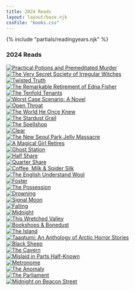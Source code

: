 ```yaml
---
title: 2024 Reads
layout: layout/base.njk
cssFile: "books.css"
---
```


{% include "partials/readingyears.njk" %}



<div class="textbox">
<h3>2024 Reads</h3>
    <div style=overflow:hidden; word-wrap:break-word;>

  <div class="gr_grid_book_container"><a title="Practical Potions and Premeditated Murder (Practical Potions, #1)" rel="nofollow" href="https://www.goodreads.com/book/show/199331074-practical-potions-and-premeditated-murder"><img alt="Practical Potions and Premeditated Murder" border="0" src="https://i.gr-assets.com/images/S/compressed.photo.goodreads.com/books/1696860129l/199331074._SX98_.jpg" /></a></div>

  <div class="gr_grid_book_container"><a title="The Very Secret Society of Irregular Witches" rel="nofollow" href="https://www.goodreads.com/book/show/60194691-the-very-secret-society-of-irregular-witches"><img alt="The Very Secret Society of Irregular Witches" border="0" src="https://i.gr-assets.com/images/S/compressed.photo.goodreads.com/books/1643085477l/60194691._SX98_.jpg" /></a></div>

  <div class="gr_grid_book_container"><a title="Twisted Truth (An Amy Rush Suspense Thriller—Book 1)" rel="nofollow" href="https://www.goodreads.com/book/show/205162972-twisted-truth"><img alt="Twisted Truth" border="0" src="https://i.gr-assets.com/images/S/compressed.photo.goodreads.com/books/1704906072l/205162972._SX98_.jpg" /></a></div>

  <div class="gr_grid_book_container"><a title="The Remarkable Retirement of Edna Fisher" rel="nofollow" href="https://www.goodreads.com/book/show/61175640-the-remarkable-retirement-of-edna-fisher"><img alt="The Remarkable Retirement of Edna Fisher" border="0" src="https://i.gr-assets.com/images/S/compressed.photo.goodreads.com/books/1667312348l/61175640._SX98_.jpg" /></a></div>

  <div class="gr_grid_book_container"><a title="The Tenfold Tenants" rel="nofollow" href="https://www.goodreads.com/book/show/199518223-the-tenfold-tenants"><img alt="The Tenfold Tenants" border="0" src="https://i.gr-assets.com/images/S/compressed.photo.goodreads.com/books/1697112129l/199518223._SX98_.jpg" /></a></div>

  <div class="gr_grid_book_container"><a title="Worst Case Scenario: A Novel" rel="nofollow" href="https://www.goodreads.com/book/show/210629595-worst-case-scenario"><img alt="Worst Case Scenario: A Novel" border="0" src="https://i.gr-assets.com/images/S/compressed.photo.goodreads.com/books/1714527912l/210629595._SX98_.jpg" /></a></div>

  <div class="gr_grid_book_container"><a title="Open Throat" rel="nofollow" href="https://www.goodreads.com/book/show/60409041-open-throat"><img alt="Open Throat" border="0" src="https://i.gr-assets.com/images/S/compressed.photo.goodreads.com/books/1668356972l/60409041._SX98_.jpg" /></a></div>

  <div class="gr_grid_book_container"><a title="The World He Once Knew" rel="nofollow" href="https://www.goodreads.com/book/show/203948579-the-world-he-once-knew"><img alt="The World He Once Knew" border="0" src="https://i.gr-assets.com/images/S/compressed.photo.goodreads.com/books/1702852439l/203948579._SX98_.jpg" /></a></div>

  <div class="gr_grid_book_container"><a title="The Stardust Grail" rel="nofollow" href="https://www.goodreads.com/book/show/195791479-the-stardust-grail"><img alt="The Stardust Grail" border="0" src="https://i.gr-assets.com/images/S/compressed.photo.goodreads.com/books/1698507161l/195791479._SX98_.jpg" /></a></div>

  <div class="gr_grid_book_container"><a title="The Spellshop" rel="nofollow" href="https://www.goodreads.com/book/show/195138130-the-spellshop"><img alt="The Spellshop" border="0" src="https://i.gr-assets.com/images/S/compressed.photo.goodreads.com/books/1743896214l/195138130._SX98_.jpg" /></a></div>

  <div class="gr_grid_book_container"><a title="Clear" rel="nofollow" href="https://www.goodreads.com/book/show/176443690-clear"><img alt="Clear" border="0" src="https://i.gr-assets.com/images/S/compressed.photo.goodreads.com/books/1686502013l/176443690._SX98_.jpg" /></a></div>

  <div class="gr_grid_book_container"><a title="The New Seoul Park Jelly Massacre" rel="nofollow" href="https://www.goodreads.com/book/show/209078460-the-new-seoul-park-jelly-massacre"><img alt="The New Seoul Park Jelly Massacre" border="0" src="https://i.gr-assets.com/images/S/compressed.photo.goodreads.com/books/1712843520l/209078460._SX98_.jpg" /></a></div>

  <div class="gr_grid_book_container"><a title="A Magical Girl Retires" rel="nofollow" href="https://www.goodreads.com/book/show/197448259-a-magical-girl-retires"><img alt="A Magical Girl Retires" border="0" src="https://i.gr-assets.com/images/S/compressed.photo.goodreads.com/books/1699194337l/197448259._SX98_.jpg" /></a></div>

  <div class="gr_grid_book_container"><a title="Ghost Station" rel="nofollow" href="https://www.goodreads.com/book/show/127280445-ghost-station"><img alt="Ghost Station" border="0" src="https://i.gr-assets.com/images/S/compressed.photo.goodreads.com/books/1684351144l/127280445._SX98_.jpg" /></a></div>

  <div class="gr_grid_book_container"><a title="Half Share (Golden Age of the Solar Clipper, #2)" rel="nofollow" href="https://www.goodreads.com/book/show/19211493-half-share"><img alt="Half Share" border="0" src="https://i.gr-assets.com/images/S/compressed.photo.goodreads.com/books/1386265125l/19211493._SX98_.jpg" /></a></div>

  <div class="gr_grid_book_container"><a title="Quarter Share (Golden Age of the Solar Clipper, #1)" rel="nofollow" href="https://www.goodreads.com/book/show/2334538.Quarter_Share"><img alt="Quarter Share" border="0" src="https://i.gr-assets.com/images/S/compressed.photo.goodreads.com/books/1273808382l/2334538._SX98_.jpg" /></a></div>

  <div class="gr_grid_book_container"><a title="Coffee, Milk & Spider Silk" rel="nofollow" href="https://www.goodreads.com/book/show/59560842-coffee-milk-spider-silk"><img alt="Coffee, Milk & Spider Silk" border="0" src="https://i.gr-assets.com/images/S/compressed.photo.goodreads.com/books/1636299622l/59560842._SX98_.jpg" /></a></div>

  <div class="gr_grid_book_container"><a title="The English Understand Wool" rel="nofollow" href="https://www.goodreads.com/book/show/60864326-the-english-understand-wool"><img alt="The English Understand Wool" border="0" src="https://i.gr-assets.com/images/S/compressed.photo.goodreads.com/books/1654912801l/60864326._SX98_.jpg" /></a></div>

  <div class="gr_grid_book_container"><a title="Foster" rel="nofollow" href="https://www.goodreads.com/book/show/8143909-foster"><img alt="Foster" border="0" src="https://i.gr-assets.com/images/S/compressed.photo.goodreads.com/books/1328146652l/8143909._SX98_.jpg" /></a></div>

  <div class="gr_grid_book_container"><a title="The Possession (The Anomaly Files #2)" rel="nofollow" href="https://www.goodreads.com/book/show/42654248-the-possession"><img alt="The Possession" border="0" src="https://i.gr-assets.com/images/S/compressed.photo.goodreads.com/books/1541600078l/42654248._SX98_.jpg" /></a></div> 

  <div class="gr_grid_book_container"><a title="Drowning" rel="nofollow" href="https://www.goodreads.com/book/show/59364148-drowning"><img alt="Drowning" border="0" src="https://i.gr-assets.com/images/S/compressed.photo.goodreads.com/books/1680657134l/59364148._SX98_.jpg" /></a></div>

  <div class="gr_grid_book_container"><a title="Signal Moon" rel="nofollow" href="https://www.goodreads.com/book/show/61045711-signal-moon"><img alt="Signal Moon" border="0" src="https://i.gr-assets.com/images/S/compressed.photo.goodreads.com/books/1651885135l/61045711._SX98_.jpg" /></a></div>

  <div class="gr_grid_book_container"><a title="Falling" rel="nofollow" href="https://www.goodreads.com/book/show/56614951-falling"><img alt="Falling" border="0" src="https://i.gr-assets.com/images/S/compressed.photo.goodreads.com/books/1625673562l/56614951._SX98_.jpg" /></a></div>

  <div class="gr_grid_book_container"><a title="Midnight" rel="nofollow" href="https://www.goodreads.com/book/show/60772255-midnight"><img alt="Midnight" border="0" src="https://i.gr-assets.com/images/S/compressed.photo.goodreads.com/books/1683189750l/60772255._SX98_.jpg" /></a></div>

  <div class="gr_grid_book_container"><a title="This Wretched Valley" rel="nofollow" href="https://www.goodreads.com/book/show/134113866-this-wretched-valley"><img alt="This Wretched Valley" border="0" src="https://i.gr-assets.com/images/S/compressed.photo.goodreads.com/books/1690075553l/134113866._SX98_.jpg" /></a></div>

  <div class="gr_grid_book_container"><a title="Bookshops & Bonedust (Legends & Lattes, #0)" rel="nofollow" href="https://www.goodreads.com/book/show/65213543-bookshops-bonedust"><img alt="Bookshops & Bonedust" border="0" src="https://i.gr-assets.com/images/S/compressed.photo.goodreads.com/books/1678122626l/65213543._SX98_.jpg" /></a></div>

  <div class="gr_grid_book_container"><a title="The Island" rel="nofollow" href="https://www.goodreads.com/book/show/58340727-the-island"><img alt="The Island" border="0" src="https://i.gr-assets.com/images/S/compressed.photo.goodreads.com/books/1650915257l/58340727._SX98_.jpg" /></a></div>

  <div class="gr_grid_book_container"><a title="Taaqtumi: An Anthology of Arctic Horror Stories" rel="nofollow" href="https://www.goodreads.com/book/show/60859347-taaqtumi"><img alt="Taaqtumi: An Anthology of Arctic Horror Stories" border="0" src="https://i.gr-assets.com/images/S/compressed.photo.goodreads.com/books/1676079976l/60859347._SX98_.jpg" /></a></div>

  <div class="gr_grid_book_container"><a title="Black Sheep" rel="nofollow" href="https://www.goodreads.com/book/show/69704909-black-sheep"><img alt="Black Sheep" border="0" src="https://i.gr-assets.com/images/S/compressed.photo.goodreads.com/books/1680293749l/69704909._SX98_.jpg" /></a></div>

  <div class="gr_grid_book_container"><a title="The Cavern" rel="nofollow" href="https://www.goodreads.com/book/show/45026095-the-cavern"><img alt="The Cavern" border="0" src="https://i.gr-assets.com/images/S/compressed.photo.goodreads.com/books/1564468562l/45026095._SX98_.jpg" /></a></div>

  <div class="gr_grid_book_container"><a title="Mislaid in Parts Half-Known (Wayward Children, #9)" rel="nofollow" href="https://www.goodreads.com/book/show/126919478-mislaid-in-parts-half-known"><img alt="Mislaid in Parts Half-Known" border="0" src="https://i.gr-assets.com/images/S/compressed.photo.goodreads.com/books/1686859725l/126919478._SX98_.jpg" /></a></div>

  <div class="gr_grid_book_container"><a title="Metronome" rel="nofollow" href="https://www.goodreads.com/book/show/60713468-metronome"><img alt="Metronome" border="0" src="https://i.gr-assets.com/images/S/compressed.photo.goodreads.com/books/1648545439l/60713468._SX98_.jpg" /></a></div>

  <div class="gr_grid_book_container"><a title="The Anomaly (The Anomaly Files, #1)" rel="nofollow" href="https://www.goodreads.com/book/show/36342156-the-anomaly"><img alt="The Anomaly" border="0" src="https://i.gr-assets.com/images/S/compressed.photo.goodreads.com/books/1508879817l/36342156._SX98_.jpg" /></a></div>

  <div class="gr_grid_book_container"><a title="The Parliament" rel="nofollow" href="https://www.goodreads.com/book/show/126921125-the-parliament"><img alt="The Parliament" border="0" src="https://i.gr-assets.com/images/S/compressed.photo.goodreads.com/books/1686748327l/126921125._SX98_.jpg" /></a></div>
  
  <div class="gr_grid_book_container"><a title="Midnight on Beacon Street" rel="nofollow" href="https://www.goodreads.com/book/show/146521899-midnight-on-beacon-street"><img alt="Midnight on Beacon Street" border="0" src="https://i.gr-assets.com/images/S/compressed.photo.goodreads.com/books/1690594415l/146521899._SX98_.jpg" /></a></div>

  </div>
 
</div>

